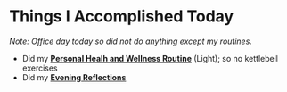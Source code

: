 # Things I Accomplished Today

_Note: Office day today so did not do anything except my routines._

- Did my **[Personal Healh and Wellness Routine](../../routines/2024/personal-health-and-wellness-routine/personal-health-and-wellness-routine-2024-week-7)** (Light); so no kettlebell exercises
- Did my **[Evening Reflections](../../routines/evening-reflections.md)**
